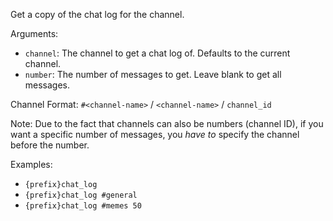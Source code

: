 Get a copy of the chat log for the channel.

Arguments:
* `channel`: The channel to get a chat log of. Defaults to the current channel.
* `number`: The number of messages to get. Leave blank to get all messages.

Channel Format: `#<channel-name>` / `<channel-name>` / `channel_id`

Note: Due to the fact that channels can also be numbers (channel ID), if you want a specific number of messages, you *have to* specify the channel before the number.

Examples:
* `{prefix}chat_log`
* `{prefix}chat_log #general`
* `{prefix}chat_log #memes 50`
